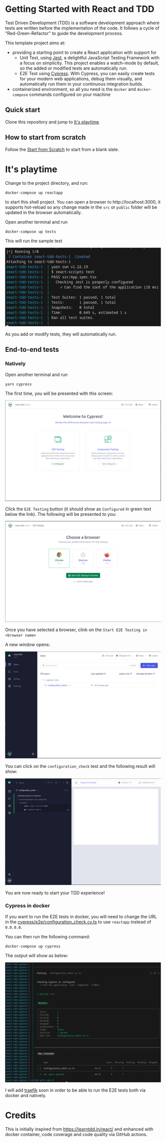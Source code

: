 # Getting Started with React and TDD

Test Driven Development (TDD) is a software development approach where tests are written before the implementation of the code. It follows a cycle of "Red-Green-Refactor" to guide the development process.

This template project aims at:
- providing a starting point to create a React application with support for
  - Unit Test, using [Jest](https://jestjs.io/), a delightful JavaScript Testing Framework with a focus on simplicity. This project enables a watch-mode by default, so the added or modified tests are automatically run.
  - E2E Test using [Cypress](https://cypress.io). With Cypress, you can easily create tests for your modern web applications, debug them visually, and automatically run them in your continuous integration builds.
- containerized environment, so all you need is the `docker` and `docker-compose` commands configured on your machine

## Quick start

Clone this repository and jump to [It's playtime](#its-playtime).

## How to start from scratch

Follow the [Start from Scratch](docs/scratch.md) to start from a blank slate.

# It's playtime

Change to the project directory, and run:
```
docker-compose up reactapp
```
to start this shell project. You can open a browser to http://localhost:3000, it supports hot-reload so any change made in the `src` or `public` folder will be updated in the browser automatically.

Open another terminal and run
```
docker-compose up tests
```

This will run the sample test

![Unit Tests](docs/img/jest-unit-tests.png)

As you add or modify tests, they will automatically run.


## End-to-end tests

### Natively
Open another terminal and run
```
yarn cypress
```
The first time, you will be presented with this screen:

![Cypress main screen](docs/img/cypress-welcome-small.png)

Click the `E2E Testing` button (it should show as `Configured` in green text below the link). The following will be presented to you:  

![Cypress choose browser](docs/img/cypress-choose-browser-small.png)

Once you have selected a browser, clink on the `Start E2E Testing in <browser name>`

A new window opens:

![Cypress E2E test screen](docs/img/cypress-e2e-main-screen-small.png)

You can click on the `configuration_check` test and the following result will show:

![Cypress E2E test screen](docs/img/cypress-e2e-result-small.png)


You are now ready to start your TDD experience!

### Cypress in docker

If you want to run the E2E tests in docker, you will need to change the URL in the [cypress/e2e/configuration_check.cy.ts](cypress/e2e/configuration_check.cy.ts) to use `reactapp` instead of `0.0.0.0`.

You can then run the following command:
```
docker-compose up cypress
```

The output will show as below:

![Cypress E2E test screen](docs/img/cypress-e2e-docker-small.png)

I will add [traefik](https://doc.traefik.io/traefik/providers/docker/) soon in order to be able to run the E2E tests both via docker and natively.


# Credits

This is initially inspired from https://learntdd.in/react/ and enhanced with docker container, code coverage and code quality via GitHub actions.
